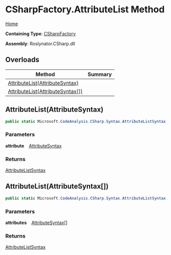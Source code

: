 # CSharpFactory\.AttributeList Method

[Home](../../../../README.md)

**Containing Type**: [CSharpFactory](../README.md)

**Assembly**: Roslynator\.CSharp\.dll

## Overloads

| Method | Summary |
| ------ | ------- |
| [AttributeList(AttributeSyntax)](#Roslynator_CSharp_CSharpFactory_AttributeList_Microsoft_CodeAnalysis_CSharp_Syntax_AttributeSyntax_) | |
| [AttributeList(AttributeSyntax\[\])](#Roslynator_CSharp_CSharpFactory_AttributeList_Microsoft_CodeAnalysis_CSharp_Syntax_AttributeSyntax___) | |

## AttributeList\(AttributeSyntax\) <a id="Roslynator_CSharp_CSharpFactory_AttributeList_Microsoft_CodeAnalysis_CSharp_Syntax_AttributeSyntax_"></a>

```csharp
public static Microsoft.CodeAnalysis.CSharp.Syntax.AttributeListSyntax AttributeList(Microsoft.CodeAnalysis.CSharp.Syntax.AttributeSyntax attribute)
```

### Parameters

**attribute** &ensp; [AttributeSyntax](https://docs.microsoft.com/en-us/dotnet/api/microsoft.codeanalysis.csharp.syntax.attributesyntax)

### Returns

[AttributeListSyntax](https://docs.microsoft.com/en-us/dotnet/api/microsoft.codeanalysis.csharp.syntax.attributelistsyntax)

## AttributeList\(AttributeSyntax\[\]\) <a id="Roslynator_CSharp_CSharpFactory_AttributeList_Microsoft_CodeAnalysis_CSharp_Syntax_AttributeSyntax___"></a>

```csharp
public static Microsoft.CodeAnalysis.CSharp.Syntax.AttributeListSyntax AttributeList(params Microsoft.CodeAnalysis.CSharp.Syntax.AttributeSyntax[] attributes)
```

### Parameters

**attributes** &ensp; [AttributeSyntax](https://docs.microsoft.com/en-us/dotnet/api/microsoft.codeanalysis.csharp.syntax.attributesyntax)\[\]

### Returns

[AttributeListSyntax](https://docs.microsoft.com/en-us/dotnet/api/microsoft.codeanalysis.csharp.syntax.attributelistsyntax)

